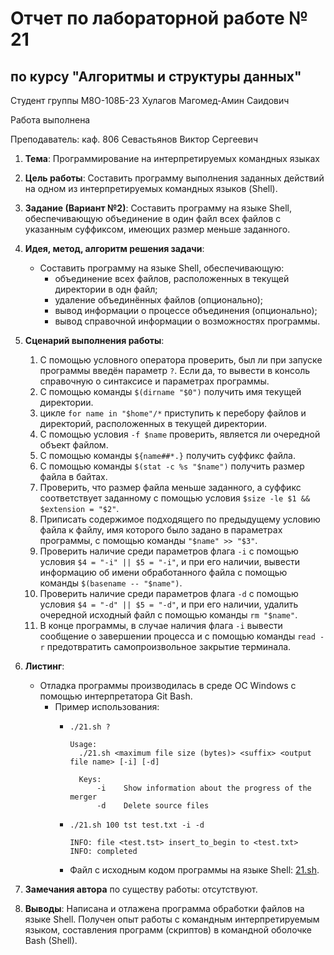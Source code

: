 # Отчет по лабораторной работе № 21
## по курсу "Алгоритмы и структуры данных"

Студент группы М8О-108Б-23 Хулагов Магомед-Амин Саидович

Работа выполнена

Преподаватель: каф. 806 Севастьянов Виктор Сергеевич

1. **Тема**: Программирование на интерпретируемых командных языках
2. **Цель работы**: Составить программу выполнения заданных действий на одном из интерпретируемых командных языков 
(Shell).
3. **Задание (Вариант №2)**: Составить программу на языке Shell, обеспечивающую объединение в один файл всех файлов с 
указанным суффиксом, имеющих размер меньше заданного. 
4. **Идея, метод, алгоритм решения задачи**:
    - Составить программу на языке Shell, обеспечивающую:
      - объединение всех файлов, расположенных в текущей директории в одн файл;
      - удаление объединённых файлов (опционально);
      - вывод информации о процессе объединения (опционально);
      - вывод справочной информации о возможностях программы.
5. **Сценарий выполнения работы**:
    1. С помощью условного оператора проверить, был ли при запуске программы введён параметр ```?```. Если да, то 
вывести в консоль справочную о синтаксисе и параметрах программы.
    2. С помощью команды ```$(dirname "$0")``` получить имя текущей директории.
    3. цикле ```for name in "$home"/*``` приступить к перебору файлов и директорий, расположенных в текущей директории.
    4. С помощью условия ```-f $name``` проверить, является ли очередной объект файлом.
    5. С помощью команды ```${name##*.}``` получить суффикс файла.
    6. С помощью команды ```$(stat -c %s "$name")``` получить размер файла в байтах.
    7. Проверить, что размер файла меньше заданного, а суффикс соответствует заданному с помощью условия 
    ```$size -le $1 && $extension = "$2"```.
    8. Приписать содержимое подходящего по предыдущему условию файла к файлу, имя которого было задано в параметрах
    программы, с помощью команды ```"$name" >> "$3"```.
    9. Проверить наличие среди параметров флага ```-i``` с помощью условия ```$4 = "-i" || $5 = "-i"```,
    и при его наличии, вывести информацию об имени обработанного файла с помощью команды ```$(basename -- "$name")```.
    10. Проверить наличие среди параметров флага ```-d``` с помощью условия ```$4 = "-d" || $5 = "-d"```,
    и при его наличии, удалить очередной исходный файл с помощью команды ```rm "$name"```.
    11. В конце программы, в случае наличия флага ```-i``` вывести сообщение о завершении процесса и с помощью команды
    ```read -r``` предотвратить самопроизвольное закрытие терминала.

6. **Листинг**:
   - Отладка программы производилась в среде ОС Windows с помощью интерпретатора Git Bash.
     - Пример использования:
        - ```shell
          ./21.sh ?
             
          Usage:
            ./21.sh <maximum file size (bytes)> <suffix> <output file name> [-i] [-d]

            Keys:
                -i    Show information about the progress of the merger
                -d    Delete source files
          ```
        - ```shell
          ./21.sh 100 tst test.txt -i -d

          INFO: file <test.tst> insert_to_begin to <test.txt>
          INFO: completed

          ```
        - Файл с исходным кодом программы на языке Shell: [21.sh](21.sh).

7. **Замечания автора** по существу работы: отсутствуют.
8. **Выводы**: Написана и отлажена программа обработки файлов на языке Shell. Получен опыт работы с командным 
интерпретируемым языком, составления программ (скриптов) в командной оболочке Bash (Shell). 
